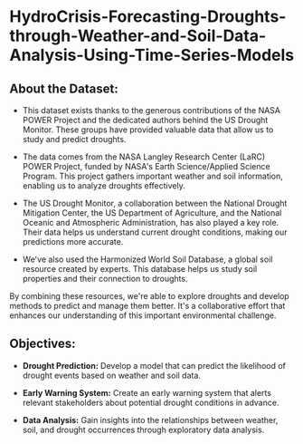 # HydroCrisis-Forecasting-Droughts-through-Weather-and-Soil-Data-Analysis-Using-Time-Series-Models

## **About the Dataset:**

* This dataset exists thanks to the generous contributions of the NASA POWER Project and the
dedicated authors behind the US Drought Monitor. These groups have provided valuable data that
allow us to study and predict droughts.

* The data comes from the NASA Langley Research Center (LaRC) POWER Project, funded by
NASA's Earth Science/Applied Science Program. This project gathers important weather and soil
information, enabling us to analyze droughts effectively.

* The US Drought Monitor, a collaboration between the National Drought Mitigation Center, the US
Department of Agriculture, and the National Oceanic and Atmospheric Administration, has also
played a key role. Their data helps us understand current drought conditions, making our
predictions more accurate.

* We've also used the Harmonized World Soil Database, a global soil resource created by experts.
This database helps us study soil properties and their connection to droughts.

By combining these resources, we're able to explore droughts and develop methods to predict and
manage them better. It's a collaborative effort that enhances our understanding of this important
environmental challenge.


## **Objectives:**

* **Drought Prediction:** Develop a model that can predict the likelihood of drought events based on
weather and soil data.

* **Early Warning System:** Create an early warning system that alerts relevant stakeholders about
potential drought conditions in advance.

* **Data Analysis:** Gain insights into the relationships between weather, soil, and drought occurrences
through exploratory data analysis.
